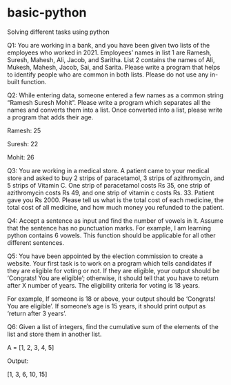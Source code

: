 # basic-python
Solving different tasks using python

Q1: You are working in a bank, and you have been given two lists of the employees who worked in 2021. Employees’ names in list 1 are Ramesh, Suresh, Mahesh, Ali, Jacob, and Saritha. List 2 contains the names of Ali, Mukesh, Mahesh, Jacob, Sai, and Sarita. Please write a program that helps to identify people who are common in both lists. Please do not use any in-built function. 


Q2: While entering data, someone entered a few names as a common string “Ramesh Suresh Mohit”. Please write a program which separates all the names and converts them into a list. Once converted into a list, please write a program that adds their age. 


Ramesh:  25

Suresh: 22

Mohit: 26


Q3: You are working in a medical store. A patient came to your medical store and asked to buy 2 strips of paracetamol, 3 strips of azithromycin, and 5 strips of Vitamin C. One strip of paracetamol costs Rs 35, one strip of azithromycin costs Rs 49, and one strip of vitamin c costs Rs. 33. Patient gave you Rs 2000. Please tell us what is the total cost of each medicine, the total cost of all medicine, and how much money you refunded to the patient.  


Q4: Accept a sentence as input and find the number of vowels in it. Assume that the sentence has no punctuation marks. For example, I am learning python contains 6 vowels. This function should be applicable for all other different sentences.


Q5: You have been appointed by the election commission to create a website. Your first task is to work on a program which tells candidates if they are eligible for voting or not. If they are eligible, your output should be ‘Congrats! You are eligible’; otherwise, it should tell that you have to return after X number of years. The eligibility criteria for voting is 18 years. 


For example, If someone is 18 or above, your output should be ‘Congrats! You are eligible’. If someone’s age is 15 years, it should print output as ‘return after 3 years’.   


Q6: Given a list of integers, find the cumulative sum of the elements of the list and store them in another list.

A = [1, 2, 3, 4, 5]

Output: 

[1, 3, 6, 10, 15]

